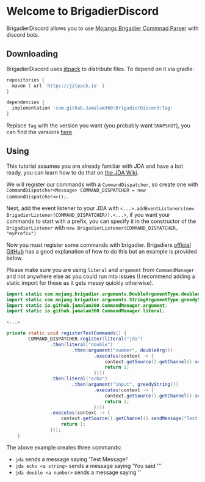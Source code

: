 # Welcome to BrigadierDiscord

BrigadierDiscord allows you to use [Mojangs Brigadier Commnad Parser](https://github.com/Mojang/brigadier) with discord bots.

## Downloading

BrigadierDiscord uses [jitpack](jitpack.io) to distribute files. To depend on it via gradle:

```gradle
repositories {
  maven { url 'https://jitpack.io' }
}

dependencies {
  implementation 'com.github.Jamalam360:BrigadierDiscord:Tag'
}
```

Replace `Tag` with the version you want (you probably want `SNAPSHOT`), you can find the versions [here](https://jitpack.io/#Jamalam360/BrigadierDiscord)

## Using

This tutorial assumes you are already familiar with JDA and have a bot ready, you can learn how to do that on [the JDA Wiki](https://github.com/DV8FromTheWorld/JDA/wiki).

We will register our commands with a `CommandDispatcher`, so create one with `CommandDispatcher<Message> COMMAND_DISPATCHER = new CommandDispatcher<>();`.

Next, add the event listener to your JDA with `<...>.addEventListeners(new BrigadierListener(COMMAND_DISPATCHER)).<...>`, if you want your commands to start with a prefix, you can specify it in the constructor of the `BrigadierListener` with `new BrigadierListener(COMMAND_DISPATCHER, "myPrefix")`

Now you must register some commands with brigadier. Brigadiers [official GitHub](https://github.com/Mojang/brigadier) has a good explanation of how to do this but an example is provided below.

Please make sure you are using `literal` and `argument` from `CommandManager` and not anywhere else as you could run into issues (I recommend adding a static import for these as it gets messy quickly otherwise).

```java
import static com.mojang.brigadier.arguments.DoubleArgumentType.doubleArg;
import static com.mojang.brigadier.arguments.StringArgumentType.greedyString;
import static io.github.jamalam360.CommandManager.argument;
import static io.github.jamalam360.CommandManager.literal;

<...>

private static void registerTestCommands() {
        COMMAND_DISPATCHER.register(literal("jda")
                .then(literal("double")
                        .then(argument("number", doubleArg())
                                .executes(context -> {
                                    context.getSource().getChannel().sendMessage(String.valueOf(context.getArgument("number", Double.class) * 2)).queue();
                                    return 1;
                                })))
                .then(literal("echo")
                        .then(argument("input", greedyString())
                                .executes(context -> {
                                    context.getSource().getChannel().sendMessage("You said '" + context.getArgument("input", String.class) + "'").queue();
                                    return 1;
                                })))
                .executes(context -> {
                    context.getSource().getChannel().sendMessage("Test Message!").queue();
                    return 1;
                }));
    }
```

The above example creates three commands:

- `jda` sends a message saying 'Test Message!'
- `jda echo <a string>` sends a message saying 'You said '<a string>''
- `jda double <a number>` sends a message saying '<double a number>'
